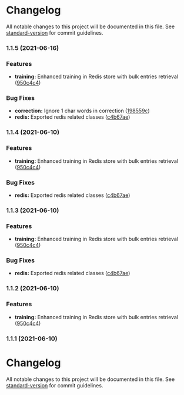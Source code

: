 # Changelog

All notable changes to this project will be documented in this file. See [standard-version](https://github.com/conventional-changelog/standard-version) for commit guidelines.

### 1.1.5 (2021-06-16)


### Features

* **training:** Enhanced training in Redis store with bulk entries retrieval ([950c4c4](https://github.com/m-elbably/symspell-ex/commit/950c4c4ccc8e274853ef5b96f861b786758f2133))


### Bug Fixes

* **correction:** Ignore 1 char words in correction ([198559c](https://github.com/m-elbably/symspell-ex/commit/198559cc5b82e2098d0a3244bd92e4e6152ad463))
* **redis:** Exported redis related classes ([c4b67ae](https://github.com/m-elbably/symspell-ex/commit/c4b67ae4492b94e390cf1a598d712782be801b74))

### 1.1.4 (2021-06-10)


### Features

* **training:** Enhanced training in Redis store with bulk entries retrieval ([950c4c4](https://github.com/m-elbably/symspell-ex/commit/950c4c4ccc8e274853ef5b96f861b786758f2133))


### Bug Fixes

* **redis:** Exported redis related classes ([c4b67ae](https://github.com/m-elbably/symspell-ex/commit/c4b67ae4492b94e390cf1a598d712782be801b74))

### 1.1.3 (2021-06-10)


### Features

* **training:** Enhanced training in Redis store with bulk entries retrieval ([950c4c4](https://github.com/m-elbably/symspell-ex/commit/950c4c4ccc8e274853ef5b96f861b786758f2133))


### Bug Fixes

* **redis:** Exported redis related classes ([c4b67ae](https://github.com/m-elbably/symspell-ex/commit/c4b67ae4492b94e390cf1a598d712782be801b74))

### 1.1.2 (2021-06-10)


### Features

* **training:** Enhanced training in Redis store with bulk entries retrieval ([950c4c4](https://github.com/m-elbably/symspell-ex/commit/950c4c4ccc8e274853ef5b96f861b786758f2133))

### 1.1.1 (2021-06-10)

# Changelog

All notable changes to this project will be documented in this file. See [standard-version](https://github.com/conventional-changelog/standard-version) for commit guidelines.
